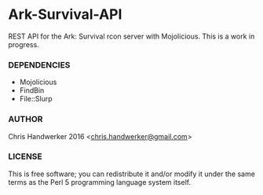 Ark-Survival-API
=================

REST API for the Ark: Survival rcon server with Mojolicious. This is a work in progress.

### DEPENDENCIES
* Mojolicious
* FindBin
* File::Slurp

### AUTHOR

Chris Handwerker 2016 <<chris.handwerker@gmail.com>>

### LICENSE

This is free software; you can redistribute it and/or modify it under
the same terms as the Perl 5 programming language system itself.
